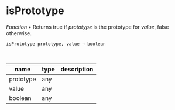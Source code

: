# isPrototype

_Function_ &bull; Returns true if _prototype_ is the prototype for _value_, false otherwise.

<pre><code>isPrototype prototype, value &rarr; boolean</code></pre>
<br>

| name | type | description |
|------|------|-------------|
|prototype|any||
|value|any||
|boolean|any||



